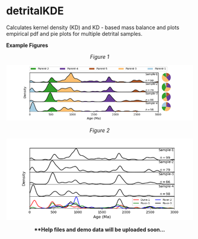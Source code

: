 # detritalKDE
Calculates kernel density (KD) and KD - based mass balance and plots empirical pdf and pie plots for multiple detrital samples.

<p align="left">
  <b>Example Figures</b>
</p>

<p align="center">
  <I>Figure 1</I>
</p>

<p align="center">
  <img src="https://github.com/ramendra1990/detritalKDE/blob/master/demo%20figures/Figure_1.png">
</p>

<p align="center">
  <I>Figure 2</I>
</p>

![Example Figure 2](https://github.com/ramendra1990/detritalKDE/blob/master/demo%20figures/Figure_2.png)

<p align="center">
  <b>**Help files and demo data will be uploaded soon...</b>
</p>
